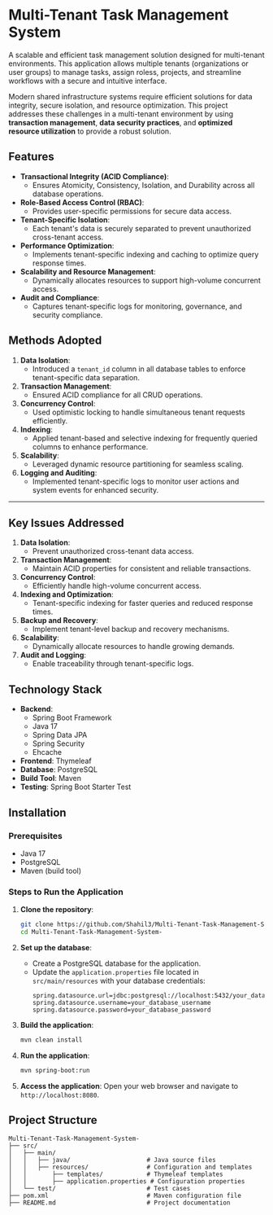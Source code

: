# Multi-Tenant Task Management System

A scalable and efficient task management solution designed for multi-tenant environments. This application allows multiple tenants (organizations or user groups) to manage tasks, assign roless, projects, and streamline workflows with a secure and intuitive interface.


Modern shared infrastructure systems require efficient solutions for data integrity, secure isolation, and resource optimization. This project addresses these challenges in a multi-tenant environment by using **transaction management**, **data security practices**, and **optimized resource utilization** to provide a robust solution.

##  Features

- **Transactional Integrity (ACID Compliance)**:
  - Ensures Atomicity, Consistency, Isolation, and Durability across all database operations.
- **Role-Based Access Control (RBAC)**:
  - Provides user-specific permissions for secure data access.
- **Tenant-Specific Isolation**:
  - Each tenant's data is securely separated to prevent unauthorized cross-tenant access.
- **Performance Optimization**:
  - Implements tenant-specific indexing and caching to optimize query response times.
- **Scalability and Resource Management**:
  - Dynamically allocates resources to support high-volume concurrent access.
- **Audit and Compliance**:
  - Captures tenant-specific logs for monitoring, governance, and security compliance.



## Methods Adopted

1. **Data Isolation**:
   - Introduced a `tenant_id` column in all database tables to enforce tenant-specific data separation.
2. **Transaction Management**:
   - Ensured ACID compliance for all CRUD operations.
3. **Concurrency Control**:
   - Used optimistic locking to handle simultaneous tenant requests efficiently.
4. **Indexing**:
   - Applied tenant-based and selective indexing for frequently queried columns to enhance performance.
5. **Scalability**:
   - Leveraged dynamic resource partitioning for seamless scaling.
6. **Logging and Auditing**:
   - Implemented tenant-specific logs to monitor user actions and system events for enhanced security.

---

## Key Issues Addressed

1. **Data Isolation**:
   - Prevent unauthorized cross-tenant data access.
2. **Transaction Management**:
   - Maintain ACID properties for consistent and reliable transactions.
3. **Concurrency Control**:
   - Efficiently handle high-volume concurrent access.
4. **Indexing and Optimization**:
   - Tenant-specific indexing for faster queries and reduced response times.
5. **Backup and Recovery**:
   - Implement tenant-level backup and recovery mechanisms.
6. **Scalability**:
   - Dynamically allocate resources to handle growing demands.
7. **Audit and Logging**:
   - Enable traceability through tenant-specific logs.

## Technology Stack

- **Backend**: 
  - Spring Boot Framework
  - Java 17
  - Spring Data JPA
  - Spring Security
  - Ehcache
- **Frontend**: Thymeleaf
- **Database**: PostgreSQL
- **Build Tool**: Maven
- **Testing**: Spring Boot Starter Test

## Installation

### Prerequisites

- Java 17
- PostgreSQL
- Maven (build tool)

### Steps to Run the Application

1. **Clone the repository**:
   ```bash
   git clone https://github.com/Shahil3/Multi-Tenant-Task-Management-System-.git
   cd Multi-Tenant-Task-Management-System-
   ```

2. **Set up the database**:
   - Create a PostgreSQL database for the application.
   - Update the `application.properties` file located in `src/main/resources` with your database credentials:
     ```properties
     spring.datasource.url=jdbc:postgresql://localhost:5432/your_database_name
     spring.datasource.username=your_database_username
     spring.datasource.password=your_database_password
     ```

3. **Build the application**:
   ```bash
   mvn clean install
   ```

4. **Run the application**:
   ```bash
   mvn spring-boot:run
   ```

5. **Access the application**:
   Open your web browser and navigate to `http://localhost:8080`.

## Project Structure

```plaintext
Multi-Tenant-Task-Management-System-
├── src/
│   ├── main/
│   │   ├── java/                     # Java source files
│   │   ├── resources/                # Configuration and templates
│   │       ├── templates/            # Thymeleaf templates
│   │       ├── application.properties # Configuration properties
│   └── test/                         # Test cases
├── pom.xml                           # Maven configuration file
├── README.md                         # Project documentation
```

